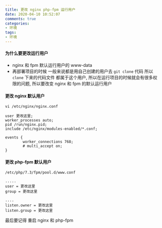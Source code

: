 ```yaml
---
title: 更改 nginx php-fpm 运行用户
date: 2020-04-10 10:52:07
comments: true
categories:
- 环境
tags:
- 环境
---
```


#### 为什么要更改运行用户
  - nginx 和 fpm 默认运行用户的 www-data
  - 再部署项目的时候 一般来说都是用自己创建的用户去 `git clone` 代码 所以 `clone` 下来的代码文件 都属于这个用户, 所以在运行项目的时候就会有很多权限的问题, 所以要改变 nginx 和 fpm 的默认运行用户

#### 更改 nginx 默认用户
```code
vi /etc/nginx/nginx.conf
```
```code
user 更改这里;
worker_processes auto;
pid /run/nginx.pid;
include /etc/nginx/modules-enabled/*.conf;

events {
        worker_connections 768;
        # multi_accept on;
}

```
#### 更改 php-fpm 默认用户

```code
/etc/php/7.3/fpm/pool.d/www.conf
```
```code
..... 
user = 更改这里
group = 更改这里

....
listen.owner = 更改这里
listen.group = 更改这里
```

最后要记得 重启 nginx 和 php-fpm 